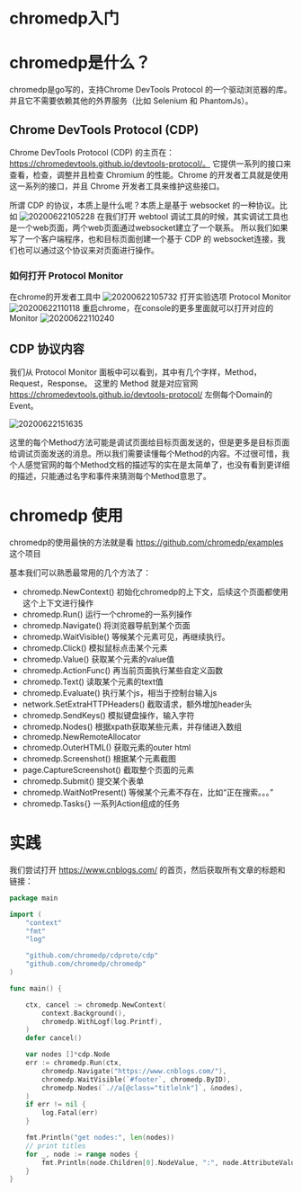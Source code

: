 # chromedp入门

# chromedp是什么？

chromedp是go写的，支持Chrome DevTools Protocol 的一个驱动浏览器的库。并且它不需要依赖其他的外界服务（比如 Selenium 和 PhantomJs）。

## Chrome DevTools Protocol (CDP) 

Chrome DevTools Protocol (CDP) 的主页在：https://chromedevtools.github.io/devtools-protocol/。 它提供一系列的接口来查看，检查，调整并且检查 Chromium 的性能。Chrome 的开发者工具就是使用这一系列的接口，并且 Chrome 开发者工具来维护这些接口。

所谓 CDP 的协议，本质上是什么呢？本质上是基于 websocket 的一种协议。比如
![20200622105228](http://tuchuang.funaio.cn/md/20200622105228.png)
在我们打开 webtool 调试工具的时候，其实调试工具也是一个web页面，两个web页面通过websocket建立了一个联系。
所以我们如果写了一个客户端程序，也和目标页面创建一个基于 CDP 的 websocket连接，我们也可以通过这个协议来对页面进行操作。

### 如何打开 Protocol Monitor

在chrome的开发者工具中
![20200622105732](http://tuchuang.funaio.cn/md/20200622105732.png)
打开实验选项 Protocol Monitor
![20200622110118](http://tuchuang.funaio.cn/md/20200622110118.png)
重启chrome，在console的更多里面就可以打开对应的 Monitor
![20200622110240](http://tuchuang.funaio.cn/md/20200622110240.png)

## CDP 协议内容

我们从 Protocol Monitor 面板中可以看到，其中有几个字样，Method，Request，Response。
这里的 Method 就是对应官网 https://chromedevtools.github.io/devtools-protocol/ 左侧每个Domain的 Event。

![20200622151635](http://tuchuang.funaio.cn/md/20200622151635.png)

这里的每个Method方法可能是调试页面给目标页面发送的，但是更多是目标页面给调试页面发送的消息。所以我们需要读懂每个Method的内容。不过很可惜，我个人感觉官网的每个Method文档的描述写的实在是太简单了，也没有看到更详细的描述，只能通过名字和事件来猜测每个Method意思了。

# chromedp 使用

chromedp的使用最快的方法就是看 https://github.com/chromedp/examples 这个项目

基本我们可以熟悉最常用的几个方法了：
* chromedp.NewContext() 初始化chromedp的上下文，后续这个页面都使用这个上下文进行操作
* chromedp.Run() 运行一个chrome的一系列操作
* chromedp.Navigate() 将浏览器导航到某个页面
* chromedp.WaitVisible() 等候某个元素可见，再继续执行。
* chromedp.Click() 模拟鼠标点击某个元素
* chromedp.Value() 获取某个元素的value值
* chromedp.ActionFunc() 再当前页面执行某些自定义函数
* chromedp.Text() 读取某个元素的text值
* chromedp.Evaluate() 执行某个js，相当于控制台输入js
* network.SetExtraHTTPHeaders() 截取请求，额外增加header头
* chromedp.SendKeys() 模拟键盘操作，输入字符
* chromedp.Nodes() 根据xpath获取某些元素，并存储进入数组
* chromedp.NewRemoteAllocator
* chromedp.OuterHTML() 获取元素的outer html
* chromedp.Screenshot() 根据某个元素截图
* page.CaptureScreenshot() 截取整个页面的元素
* chromedp.Submit() 提交某个表单
* chromedp.WaitNotPresent() 等候某个元素不存在，比如“正在搜索。。。”
* chromedp.Tasks{} 一系列Action组成的任务

# 实践

我们尝试打开 https://www.cnblogs.com/ 的首页，然后获取所有文章的标题和链接：

```go
package main

import (
	"context"
	"fmt"
	"log"

	"github.com/chromedp/cdproto/cdp"
	"github.com/chromedp/chromedp"
)

func main() {

	ctx, cancel := chromedp.NewContext(
		context.Background(),
		chromedp.WithLogf(log.Printf),
	)
	defer cancel()

	var nodes []*cdp.Node
	err := chromedp.Run(ctx,
		chromedp.Navigate("https://www.cnblogs.com/"),
		chromedp.WaitVisible(`#footer`, chromedp.ByID),
		chromedp.Nodes(`.//a[@class="titlelnk"]`, &nodes),
	)
	if err != nil {
		log.Fatal(err)
	}

	fmt.Println("get nodes:", len(nodes))
	// print titles
	for _, node := range nodes {
		fmt.Println(node.Children[0].NodeValue, ":", node.AttributeValue("href"))
	}
}

```